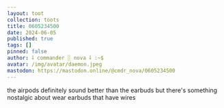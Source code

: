 ```yaml
---
layout: toot
collection: toots
title: 0605234500
date: 2024-06-05
published: true
tags: []
pinned: false
author: ⸸ commander ░ nova ⸸ :~$
avatar: /img/avatar/daemon.jpeg
mastodon: https://mastodon.online/@cmdr_nova/0605234500
---
```


the airpods definitely sound better than the earbuds but there's something nostalgic about wear earbuds that have wires
